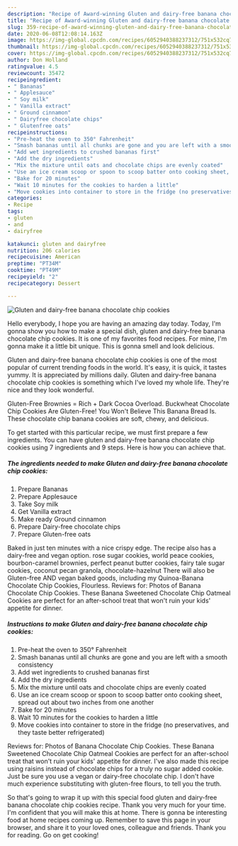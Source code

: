```yaml
---
description: "Recipe of Award-winning Gluten and dairy-free banana chocolate chip cookies"
title: "Recipe of Award-winning Gluten and dairy-free banana chocolate chip cookies"
slug: 359-recipe-of-award-winning-gluten-and-dairy-free-banana-chocolate-chip-cookies
date: 2020-06-08T12:08:14.163Z
image: https://img-global.cpcdn.com/recipes/6052940388237312/751x532cq70/gluten-and-dairy-free-banana-chocolate-chip-cookies-recipe-main-photo.jpg
thumbnail: https://img-global.cpcdn.com/recipes/6052940388237312/751x532cq70/gluten-and-dairy-free-banana-chocolate-chip-cookies-recipe-main-photo.jpg
cover: https://img-global.cpcdn.com/recipes/6052940388237312/751x532cq70/gluten-and-dairy-free-banana-chocolate-chip-cookies-recipe-main-photo.jpg
author: Don Holland
ratingvalue: 4.5
reviewcount: 35472
recipeingredient:
- " Bananas"
- " Applesauce"
- " Soy milk"
- " Vanilla extract"
- " Ground cinnamon"
- " Dairyfree chocolate chips"
- " Glutenfree oats"
recipeinstructions:
- "Pre-heat the oven to 350° Fahrenheit"
- "Smash bananas until all chunks are gone and you are left with a smooth consistency"
- "Add wet ingredients to crushed bananas first"
- "Add the dry ingredients"
- "Mix the mixture until oats and chocolate chips are evenly coated"
- "Use an ice cream scoop or spoon to scoop batter onto cooking sheet, spread out about two inches from one another"
- "Bake for 20 minutes"
- "Wait 10 minutes for the cookies to harden a little"
- "Move cookies into container to store in the fridge (no preservatives, and they taste better refrigerated)"
categories:
- Recipe
tags:
- gluten
- and
- dairyfree

katakunci: gluten and dairyfree 
nutrition: 206 calories
recipecuisine: American
preptime: "PT34M"
cooktime: "PT49M"
recipeyield: "2"
recipecategory: Dessert

---
```



![Gluten and dairy-free banana chocolate chip cookies](https://img-global.cpcdn.com/recipes/6052940388237312/751x532cq70/gluten-and-dairy-free-banana-chocolate-chip-cookies-recipe-main-photo.jpg)

Hello everybody, I hope you are having an amazing day today. Today, I'm gonna show you how to make a special dish, gluten and dairy-free banana chocolate chip cookies. It is one of my favorites food recipes. For mine, I'm gonna make it a little bit unique. This is gonna smell and look delicious.

Gluten and dairy-free banana chocolate chip cookies is one of the most popular of current trending foods in the world. It's easy, it is quick, it tastes yummy. It is appreciated by millions daily. Gluten and dairy-free banana chocolate chip cookies is something which I've loved my whole life. They're nice and they look wonderful.

Gluten-Free Brownies = Rich + Dark Cocoa Overload. Buckwheat Chocolate Chip Cookies Are Gluten-Free! You Won&#39;t Believe This Banana Bread Is. These chocolate chip banana cookies are soft, chewy, and delicious.


To get started with this particular recipe, we must first prepare a few ingredients. You can have gluten and dairy-free banana chocolate chip cookies using 7 ingredients and 9 steps. Here is how you can achieve that.

<!--inarticleads1-->

##### The ingredients needed to make Gluten and dairy-free banana chocolate chip cookies:

1. Prepare  Bananas
1. Prepare  Applesauce
1. Take  Soy milk
1. Get  Vanilla extract
1. Make ready  Ground cinnamon
1. Prepare  Dairy-free chocolate chips
1. Prepare  Gluten-free oats


Baked in just ten minutes with a nice crispy edge. The recipe also has a dairy-free and vegan option. rose sugar cookies, world peace cookies, bourbon-caramel brownies, perfect peanut butter cookies, fairy tale sugar cookies, coconut pecan granola, chocolate-hazelnut There will also be Gluten-free AND vegan baked goods, including my Quinoa-Banana Chocolate Chip Cookies, Flourless. Reviews for: Photos of Banana Chocolate Chip Cookies. These Banana Sweetened Chocolate Chip Oatmeal Cookies are perfect for an after-school treat that won&#39;t ruin your kids&#39; appetite for dinner. 

<!--inarticleads2-->

##### Instructions to make Gluten and dairy-free banana chocolate chip cookies:

1. Pre-heat the oven to 350° Fahrenheit
1. Smash bananas until all chunks are gone and you are left with a smooth consistency
1. Add wet ingredients to crushed bananas first
1. Add the dry ingredients
1. Mix the mixture until oats and chocolate chips are evenly coated
1. Use an ice cream scoop or spoon to scoop batter onto cooking sheet, spread out about two inches from one another
1. Bake for 20 minutes
1. Wait 10 minutes for the cookies to harden a little
1. Move cookies into container to store in the fridge (no preservatives, and they taste better refrigerated)


Reviews for: Photos of Banana Chocolate Chip Cookies. These Banana Sweetened Chocolate Chip Oatmeal Cookies are perfect for an after-school treat that won&#39;t ruin your kids&#39; appetite for dinner. I&#39;ve also made this recipe using raisins instead of chocolate chips for a truly no sugar added cookie. Just be sure you use a vegan or dairy-free chocolate chip. I don&#39;t have much experience substituting with gluten-free flours, to tell you the truth. 

So that's going to wrap it up with this special food gluten and dairy-free banana chocolate chip cookies recipe. Thank you very much for your time. I'm confident that you will make this at home. There is gonna be interesting food at home recipes coming up. Remember to save this page in your browser, and share it to your loved ones, colleague and friends. Thank you for reading. Go on get cooking!
